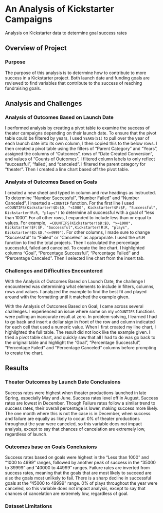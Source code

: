 # An Analysis of Kickstarter Campaigns
Analysis on Kickstarter data to determine goal success rates
## Overview of Project
### Purpose
The purpose of this analysis is to determine how to contribute to more success in a Kickstarter project. Both launch date and funding goals are reviewed to find variables that contribute to the success of reaching fundraising goals. 
## Analysis and Challenges
### Analysis of Outcomes Based on Launch Date
I performed analysis by creating a pivot table to examine the success of theater campaigns depending on their launch date. To ensure that the pivot table could be filtered by years, I used `YEARS(S1)` to pull over the year of each launch date into its own column, I then copied this to the below rows. I then created a pivot table using the filters of “Parent Category” and “Years”, assigned the columns of “Outcomes”, rows of “Date Created Conversion”, and values of “Counts of Outcomes”. I filtered column labels to only reflect “successful”, “failed’, and “canceled”. I filtered the parent category for “theater”. Then I created a line chart based off the pivot table.
### Analysis of Outcomes Based on Goals
I created a new sheet and typed in column and row headings as instructed. To determine “Number Successful”, “Number Failed” and “Number Canceled”, I inserted a `=COUNTIF` function. For the first line I used ` =COUNTIFS(Kickstarter!$D:$D, "<1000", Kickstarter!$F:$F, "Successful", Kickstarter!R:R, "plays")` to determine all successful with a goal of “less than 1000”. For all other rows, I expanded to include less than or equal to values. For example, ` =COUNTIFS(Kickstarter!$D:$D, ">=1000", Kickstarter!$F:$F, "Successful",Kickstarter!R:R, "plays", Kickstarter!$D:$D,"<=4999")`. For other columns, I made sure to change “Successful” to “Failed” or “Canceled” as appropriate. I used the `=SUM` function to find the total projects. Then I calculated the percentage successful, failed and canceled. To create the line chart, I highlighted columns “Goal”, “Percentage Successful”, “Percentage Failed” and “Percentage Canceled”. Then I selected line chart from the insert tab.
### Challenges and Difficulties Encountered
With the Analysis of Outcomes Based on Launch Date, the challenge I encountered was determining what elements to include in filters, columns, rows and values. I analyzed the example to find the best fit and played around with the formatting until it matched the example given.

With the Analysis of Outcomes Based on Goal, I came across several challenges. I experienced an issue where some on my `=COUNTIFS` functions were pulling an inaccurate result at zero. In problem-solving, I learned I had to go back and insert a dollar sign in front of the row and column indicated for each cell that used a numeric value. When I first created my line chart, I highlighted the full table. The result did not look like the example given. I tried a pivot table chart, and quickly saw that all I had to do was go back to the original table and highlight the “Goal”, “Percentage Successful”, “Percentage Failed” and “Percentage Canceled” columns before prompting to create the chart.
## Results
### Theater Outcomes by Launch Date Conclusions
Success rates were highest when theater productions launched in late Spring, especially May and June. Success rates level off in August. Success rates are lowest in December. Though Failure rates follow a similar trend to success rates, their overall percentage is lower, making success more likely. The one month where this is not the case is in December, when success and failure are equally as likely to occur. 0% of theater productions throughout the year were canceled, so this variable does not impact analysis, except to say that chances of cancelation are extremely low, regardless of launch.
### Outcomes base on Goals Conclusions
Success rates based on goals were highest in the “Less than 1000” and “1000 to 4999” ranges, followed by another peak of success in the “35000 to 39999” and “40000 to 44999” ranges. Failure rates are inverted from success rates, meaning that the goals that are most likely to succeed are also the goals most unlikely to fail. There is a sharp decline in successful goals at the “45000 to 49999” range. 0% of plays throughout the year were canceled, so this variable does not impact analysis, except to say that chances of cancelation are extremely low, regardless of goal.
### Dataset Limitations
